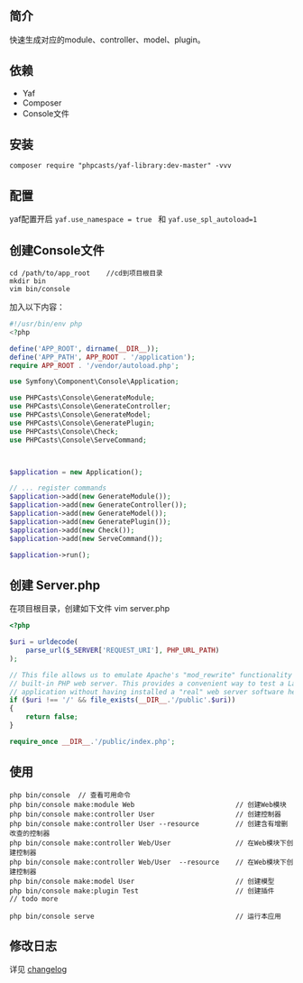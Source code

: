 ## 简介

快速生成对应的module、controller、model、plugin。

## 依赖

 - Yaf
 - Composer
 - Console文件

## 安装

```shell
composer require "phpcasts/yaf-library:dev-master" -vvv 
```

## 配置

yaf配置开启 `yaf.use_namespace = true ` 和 `yaf.use_spl_autoload=1 `

## 创建Console文件

```shell
cd /path/to/app_root    //cd到项目根目录
mkdir bin
vim bin/console
```

加入以下内容：
```php
#!/usr/bin/env php
<?php

define('APP_ROOT', dirname(__DIR__));
define('APP_PATH', APP_ROOT . '/application');
require APP_ROOT . '/vendor/autoload.php';

use Symfony\Component\Console\Application;

use PHPCasts\Console\GenerateModule;
use PHPCasts\Console\GenerateController;
use PHPCasts\Console\GenerateModel;
use PHPCasts\Console\GeneratePlugin;
use PHPCasts\Console\Check;
use PHPCasts\Console\ServeCommand;



$application = new Application();

// ... register commands
$application->add(new GenerateModule());
$application->add(new GenerateController());
$application->add(new GenerateModel());
$application->add(new GeneratePlugin());
$application->add(new Check());
$application->add(new ServeCommand());

$application->run();
```
## 创建 Server.php
在项目根目录，创建如下文件
vim server.php
```php
<?php

$uri = urldecode(
	parse_url($_SERVER['REQUEST_URI'], PHP_URL_PATH)
);

// This file allows us to emulate Apache's "mod_rewrite" functionality from the
// built-in PHP web server. This provides a convenient way to test a Laravel
// application without having installed a "real" web server software here.
if ($uri !== '/' && file_exists(__DIR__.'/public'.$uri))
{
	return false;
}

require_once __DIR__.'/public/index.php';

```

## 使用

```shell
php bin/console  // 查看可用命令
php bin/console make:module Web                         // 创建Web模块
php bin/console make:controller User                    // 创建控制器
php bin/console make:controller User --resource         // 创建含有增删改查的控制器
php bin/console make:controller Web/User                // 在Web模块下创建控制器
php bin/console make:controller Web/User  --resource    // 在Web模块下创建控制器
php bin/console make:model User                         // 创建模型
php bin/console make:plugin Test                        // 创建插件
// todo more

php bin/console serve                                   // 运行本应用
```

## 修改日志

详见 [changelog](./CHANGELOG.md)
